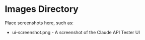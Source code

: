 # Images Directory

Place screenshots here, such as:
- ui-screenshot.png - A screenshot of the Claude API Tester UI